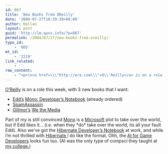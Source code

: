 ```yaml
---
id: 867
title: 'New Books from OReilly'
date: '2004-07-27T10:39:30+00:00'
author: Kellan
layout: post
guid: 'http://lm.quxx.info/?p=867'
permalink: /2004/07/27/new-books-from-oreilly/
typo_id:
    - '865'
mt_id:
    - '2219'
link_related:
    - ''
raw_content:
    - "<p>\n<a href=\\\"http://ora.com\\\">O\\'Reilly</a> is on a role this week, with 3 new books that I want:\n\n<ul>\n<li><a href=\\\"http://usefulinc.com/edd/blog\\\">Edd\\'s</a> <a href=\\\"http://www.oreilly.com/catalog/monoadn/\\\">Mono:  Developer\\'s Notebook</a> (already ordered)</li>\n<li><a href=\\\"http://www.oreilly.com/catalog/spamassassin/\\\">SpamAssassin</a></li>\n<li><a href=\\\"http://weblog.siliconvalley.com/column/dangillmor/\\\">Gillmor\\'s</a> <a href=\\\"http://www.oreilly.com/catalog/wemedia/\\\">We the Media</a></li>\n</ul>\nPart of my is still convinced <a href=\\\"http://www.go-mono.com/\\\">Mono</a> is a <a href=\\\"http://www.microsoft.com\\\">Microsoft</a> plot to take over the world, but if Edd likes it... (i.e. when they *do* take over the world, its all your fault Edd).  Also we\\'ve got the <a href=\\\"http://www.oreilly.com/catalog/hibernate/\\\">Hibernate Developer\\'s Notebook</a> at work, and while I\\'m not thrilled with <a href=\\\"http://www.hibernate.org/\\\">Hibernate </a>I do like the format.\n</p>\n<p>\nOhh, the <a href=\\\"http://www.oreilly.com/catalog/ai/\\\">AI for Game Developers</a> looks fun too. (AI was the only type of compsci they taught at <a href=\\\"http://hampshire.edu/\\\">my college.</a>)\n</p>"
---
```


[O’Reilly](http://ora.com) is on a role this week, with 3 new books that I want:

- [Edd’s](http://usefulinc.com/edd/blog) [Mono: Developer’s Notebook](http://www.oreilly.com/catalog/monoadn/) (already ordered)
- [SpamAssassin](http://www.oreilly.com/catalog/spamassassin/)
- [Gillmor’s](http://weblog.siliconvalley.com/column/dangillmor/) [We the Media](http://www.oreilly.com/catalog/wemedia/)

Part of my is still convinced [Mono](http://www.go-mono.com/) is a [Microsoft](http://www.microsoft.com) plot to take over the world, but if Edd likes it… (i.e. when they \*do\* take over the world, its all your fault Edd). Also we’ve got the [Hibernate Developer’s Notebook](http://www.oreilly.com/catalog/hibernate/) at work, and while I’m not thrilled with [Hibernate ](http://www.hibernate.org/)I do like the format. Ohh, the [AI for Game Developers](http://www.oreilly.com/catalog/ai/) looks fun too. (AI was the only type of compsci they taught at [my college.](http://hampshire.edu/))